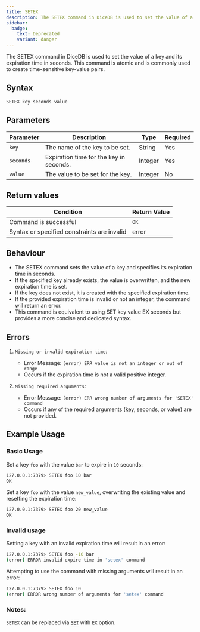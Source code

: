 ```yaml
---
title: SETEX
description: The SETEX command in DiceDB is used to set the value of a key and its expiration time in seconds. This command is atomic and is commonly used to create time-sensitive key-value pairs.
sidebar:
  badge:
    text: Deprecated
    variant: danger
---
```


The SETEX command in DiceDB is used to set the value of a key and its expiration time in seconds. This command is atomic and is commonly used to create time-sensitive key-value pairs.

## Syntax

```bash
SETEX key seconds value
```

## Parameters

| Parameter | Description                             | Type    | Required |
| --------- | --------------------------------------- | ------- | -------- |
| `key`     | The name of the key to be set.          | String  | Yes      |
| `seconds` | Expiration time for the key in seconds. | Integer | Yes      |
| `value`   | The value to be set for the key.        | Integer | No       |

## Return values

| Condition                                   | Return Value |
| ------------------------------------------- | ------------ |
| Command is successful                       | `OK`         |
| Syntax or specified constraints are invalid | error        |

## Behaviour

- The SETEX command sets the value of a key and specifies its expiration time in seconds.
- If the specified key already exists, the value is overwritten, and the new expiration time is set.
- If the key does not exist, it is created with the specified expiration time.
- If the provided expiration time is invalid or not an integer, the command will return an error.
- This command is equivalent to using SET key value EX seconds but provides a more concise and dedicated syntax.

## Errors

1. `Missing or invalid expiration time`:

   - Error Message: `(error) ERR value is not an integer or out of range`
   - Occurs if the expiration time is not a valid positive integer.

2. `Missing required arguments`:

   - Error Message: `(error) ERR wrong number of arguments for 'SETEX' command`
   - Occurs if any of the required arguments (key, seconds, or value) are not provided.

## Example Usage

### Basic Usage

Set a key `foo` with the value `bar` to expire in `10` seconds:

```bash
127.0.0.1:7379> SETEX foo 10 bar
OK
```

Set a key `foo` with the value `new_value`, overwriting the existing value and resetting the expiration time:

```bash
127.0.0.1:7379> SETEX foo 20 new_value
OK
```

### Invalid usage

Setting a key with an invalid expiration time will result in an error:

```bash
127.0.0.1:7379> SETEX foo -10 bar
(error) ERROR invalid expire time in 'setex' command
```

Attempting to use the command with missing arguments will result in an error:

```bash
127.0.0.1:7379> SETEX foo 10
(error) ERROR wrong number of arguments for 'setex' command
```

### Notes:

`SETEX` can be replaced via [`SET`](/commands/set) with `EX` option.

